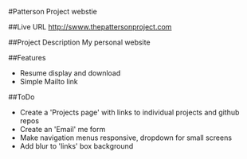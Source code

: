 #Patterson Project webstie

##Live URL
http://swww.thepattersonproject.com

##Project Description
My personal website

##Features
* Resume display and download
* Simple Mailto link


##ToDo
* Create a 'Projects page' with links to individual projects and github repos
* Create an 'Email' me form
* Make navigation menus responsive, dropdown for small screens
* Add blur to 'links' box background